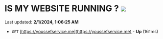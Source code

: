 # IS MY WEBSITE RUNNING ? [![](https://img.shields.io/static/v1?label=Sponsor&message=%E2%9D%A4&logo=GitHub&color=%23fe8e86)](https://github.com/sponsors/<username>)

Last updated: **2/1/2024, 1:06:25 AM**

- `GET` [https://youssefservice.me](https://youssefservice.me) - **Up** (161ms)
